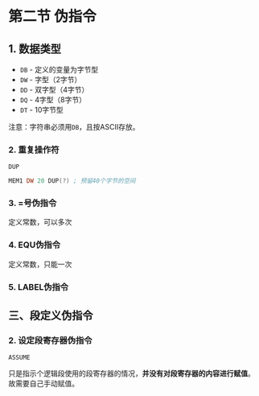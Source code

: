 # 第二节 伪指令

## 1. 数据类型

* `DB` - 定义的变量为字节型
* `DW` - 字型（2字节）
* `DD` - 双字型（4字节）
* `DQ` - 4字型（8字节）
* `DT` - 10字节型

注意：字符串必须用`DB`，且按ASCII存放。

### 2. 重复操作符

`DUP`

```asm
MEM1 DW 20 DUP(?) ; 预留40个字节的空间
```

### 3. =号伪指令

定义常数，可以多次

### 4. EQU伪指令

定义常数，只能一次

### 5. LABEL伪指令

## 三、段定义伪指令

### 2. 设定段寄存器伪指令

`ASSUME`

只是指示个逻辑段使用的段寄存器的情况，**并没有对段寄存器的内容进行赋值**。  
故需要自己手动赋值。